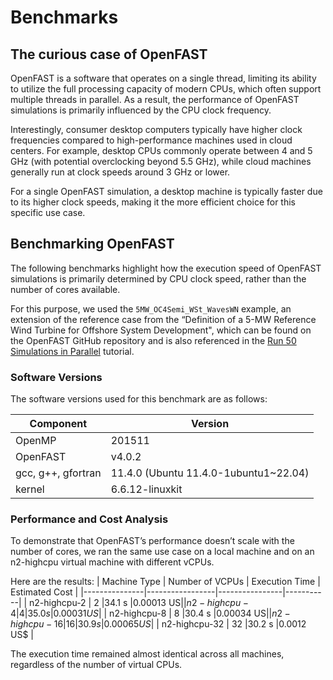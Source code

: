 # Benchmarks

## The curious case of OpenFAST
OpenFAST is a software that operates on a single thread, limiting its ability to utilize the full processing capacity of modern CPUs, which often support multiple threads in parallel. As a result, the performance of OpenFAST simulations is primarily influenced by the CPU clock frequency.

Interestingly, consumer desktop computers typically have higher clock frequencies compared to high-performance machines used in cloud centers. For example, desktop CPUs commonly operate between 4 and 5 GHz (with potential overclocking beyond 5.5 GHz), while cloud machines generally run at clock speeds around 3 GHz or lower.

For a single OpenFAST simulation, a desktop machine is typically faster due to its higher clock speeds, making it the more efficient choice for this specific use case.

## Benchmarking OpenFAST
The following benchmarks highlight how the execution speed of OpenFAST simulations is primarily determined by CPU clock speed, rather than the number of cores available.

For this purpose, we used the `5MW_OC4Semi_WSt_WavesWN` example, an extension of the reference case from the “Definition of a 5-MW Reference Wind Turbine for Offshore System Development",
which can be found on the OpenFAST GitHub repository and is also referenced in the [Run 50 Simulations in Parallel](https://inductiva.ai/guides/openfast/OpenFAST_advanced) tutorial.

### Software Versions
The software versions used for this benchmark are as follows:

| Component              | Version                               |
|------------------------|---------------------------------------|
| OpenMP                 | 201511                                |
| OpenFAST               | v4.0.2                                |
| gcc, g++, gfortran     | 11.4.0 (Ubuntu 11.4.0-1ubuntu1~22.04) |
| kernel                 | 6.6.12-linuxkit                       |


### Performance and Cost Analysis
To demonstrate that OpenFAST’s performance doesn’t scale with the number of cores, we ran the same use case on a local machine and on an n2-highcpu virtual machine with different vCPUs.

Here are the results:
| Machine Type  | Number of VCPUs | Execution Time | Estimated Cost |
|---------------|-----------------|----------------|-----------|
| n2-highcpu-2  | 2               |34.1 s          |0.00013 US$|
| n2-highcpu-4  | 4               |35.0 s          |0.00031 US$|
| n2-highcpu-8  | 8               |30.4 s          |0.00034 US$|
| n2-highcpu-16 | 16              |30.9 s          |0.00065 US$|
| n2-highcpu-32 | 32              |30.2 s          |0.0012 US$ |

The execution time remained almost identical across all machines, regardless of the number of virtual CPUs.






